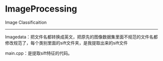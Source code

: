 # ImageProcessing
Image Classificaition

---
Imagedata：把文件名都转换成英文，把原先的图像数据集里面不规范的文件名都修改规范了，每个类别里面的sift文件夹，是我提取出来的sift文件

main.cpp：是提取sift特征的代码。
